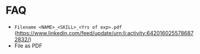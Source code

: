 # FAQ

- `Filename <NAME>_<SKILL>_<Yrs of exp>.pdf` (https://www.linkedin.com/feed/update/urn:li:activity:6420160255786872832/)
- File as PDF
